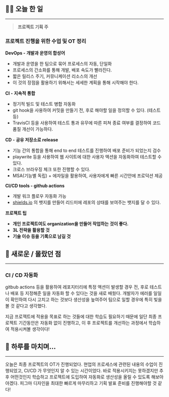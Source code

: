 ## 👨‍💻 오늘 한 일

---

> **프로젝트 기획 주**

### 프로젝트 진행을 위한 수업 및 OT 정리

**DevOps - 개발과 운영의 합성어**

- 개발과 운영을 한 팀으로 묶어 프로세스의 자동, 단일화
- 프로세스의 간소화를 통해 개발, 배포 속도가 빨라진다.
- 짧은 릴리스 주기, 커뮤니케이션 리소스의 개선
- 이 것의 장점을 활용하기 위해서는 세세한 계획을 통해 시작해야 한다.

**CI - 지속적 통합**

- 정기적 빌드 및 테스트 병합 자동화
- git hook을 사용하여 커밋을 만들기 전, 후로 해야할 일을 정의할 수 있다. (테스트 등)
- TravisCI 등을 사용하여 테스트 통과 유무에 따른 피쳐 종료 여부를 결정하여 코드 품질 개선이 가능하다.

**CD - 공유 저장소로 release**

- 기능 간의 통합을 통해 end to end 테스트를 진행하여 배포 준비가 되었는지 검수
- playwrite 등을 사용하여 웹 사이트에 대한 사용자 액션을 자동화하여 테스트할 수 있다.
- 크로스 브라우징 체크 또한 진행할 수 있다.
- MSA(기능별 독립) + 에자일을 활용하여, 사용자에게 빠른 시간안에 프로덕션 제공

**CI/CD tools - github actions**

- 개발 워크 플로우 자동화 가능
- [shields.io](https://shields.io/) 의 뱃지를 만들어 리드미에 레포의 상태를 보여주는 뱃지를 달 수 있다.

**프로젝트 팁**

- **개인 프로젝트여도 organization을 만들어 작업하는 것이 좋다.**
- **3L 전략을 활용할 것**
- **기술 이슈 등을 기록으로 남길 것**

## 🤩 새로운 / 몰랐던 점

---

### CI / CD 자동화

gitbub actions 등을 활용하여 레포지터리에 특정 액션이 발생할 경우 전, 후로 테스트나 배포 등 지정해준 일을 자동화 할 수 있다는 것을 새로 배웠다. 개발자가 에러를 일일이 확인하여 다시 고치고 하는 것보다 생산성을 높여주어 팀으로 일할 경우에 특히 빛을 볼 것 같다고 생각했다.

지금 프로젝트에 적용을 목표로 하는 것들에 대한 학습도 필요하기 때문에 일단 최종 프로젝트 기간동안은 자동화 없이 진행하고, 이 후 프로젝트를 개선하는 과정에서 학습하여 적용시켜볼 생각이다!

## 🌙 하루를 마치며…

---

오늘은 최종 프로젝트의 OT가 진행되었다. 현업의 프로세스에 관련된 내용의 수업이 진행되었고, CI/CD 가 무엇인지 알 수 있는 시간이었다. 바로 적용시키지는 못하겠지만 추후 어떤것인지 학습하고 프로젝트에 도입하여 자동화로 생산성을 올릴 수 있도록 해보아야겠다. 피그마 디자인을 최대한 빠르게 마무리하고 기획 발표 준비를 진행해야할 것 같다!
